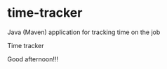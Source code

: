 # time-tracker
Java (Maven) application for tracking time on the job

Time tracker

Good afternoon!!!

